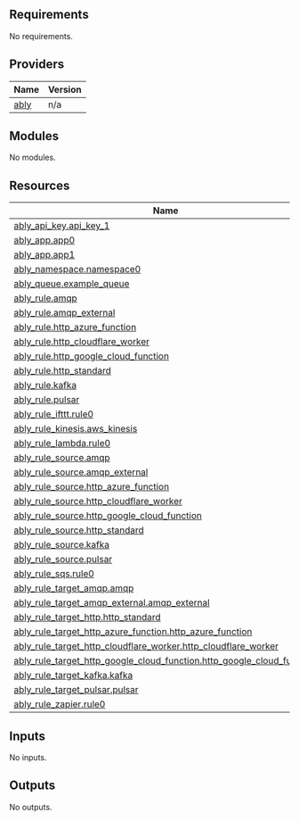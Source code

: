 ## Requirements

No requirements.

## Providers

| Name | Version |
|------|---------|
| <a name="provider_ably"></a> [ably](#provider\_ably) | n/a |

## Modules

No modules.

## Resources

| Name | Type |
|------|------|
| [ably_api_key.api_key_1](https://registry.terraform.io/providers/hashicorp/ably/latest/docs/resources/api_key) | resource |
| [ably_app.app0](https://registry.terraform.io/providers/hashicorp/ably/latest/docs/resources/app) | resource |
| [ably_app.app1](https://registry.terraform.io/providers/hashicorp/ably/latest/docs/resources/app) | resource |
| [ably_namespace.namespace0](https://registry.terraform.io/providers/hashicorp/ably/latest/docs/resources/namespace) | resource |
| [ably_queue.example_queue](https://registry.terraform.io/providers/hashicorp/ably/latest/docs/resources/queue) | resource |
| [ably_rule.amqp](https://registry.terraform.io/providers/hashicorp/ably/latest/docs/resources/rule) | resource |
| [ably_rule.amqp_external](https://registry.terraform.io/providers/hashicorp/ably/latest/docs/resources/rule) | resource |
| [ably_rule.http_azure_function](https://registry.terraform.io/providers/hashicorp/ably/latest/docs/resources/rule) | resource |
| [ably_rule.http_cloudflare_worker](https://registry.terraform.io/providers/hashicorp/ably/latest/docs/resources/rule) | resource |
| [ably_rule.http_google_cloud_function](https://registry.terraform.io/providers/hashicorp/ably/latest/docs/resources/rule) | resource |
| [ably_rule.http_standard](https://registry.terraform.io/providers/hashicorp/ably/latest/docs/resources/rule) | resource |
| [ably_rule.kafka](https://registry.terraform.io/providers/hashicorp/ably/latest/docs/resources/rule) | resource |
| [ably_rule.pulsar](https://registry.terraform.io/providers/hashicorp/ably/latest/docs/resources/rule) | resource |
| [ably_rule_ifttt.rule0](https://registry.terraform.io/providers/hashicorp/ably/latest/docs/resources/rule_ifttt) | resource |
| [ably_rule_kinesis.aws_kinesis](https://registry.terraform.io/providers/hashicorp/ably/latest/docs/resources/rule_kinesis) | resource |
| [ably_rule_lambda.rule0](https://registry.terraform.io/providers/hashicorp/ably/latest/docs/resources/rule_lambda) | resource |
| [ably_rule_source.amqp](https://registry.terraform.io/providers/hashicorp/ably/latest/docs/resources/rule_source) | resource |
| [ably_rule_source.amqp_external](https://registry.terraform.io/providers/hashicorp/ably/latest/docs/resources/rule_source) | resource |
| [ably_rule_source.http_azure_function](https://registry.terraform.io/providers/hashicorp/ably/latest/docs/resources/rule_source) | resource |
| [ably_rule_source.http_cloudflare_worker](https://registry.terraform.io/providers/hashicorp/ably/latest/docs/resources/rule_source) | resource |
| [ably_rule_source.http_google_cloud_function](https://registry.terraform.io/providers/hashicorp/ably/latest/docs/resources/rule_source) | resource |
| [ably_rule_source.http_standard](https://registry.terraform.io/providers/hashicorp/ably/latest/docs/resources/rule_source) | resource |
| [ably_rule_source.kafka](https://registry.terraform.io/providers/hashicorp/ably/latest/docs/resources/rule_source) | resource |
| [ably_rule_source.pulsar](https://registry.terraform.io/providers/hashicorp/ably/latest/docs/resources/rule_source) | resource |
| [ably_rule_sqs.rule0](https://registry.terraform.io/providers/hashicorp/ably/latest/docs/resources/rule_sqs) | resource |
| [ably_rule_target_amqp.amqp](https://registry.terraform.io/providers/hashicorp/ably/latest/docs/resources/rule_target_amqp) | resource |
| [ably_rule_target_amqp_external.amqp_external](https://registry.terraform.io/providers/hashicorp/ably/latest/docs/resources/rule_target_amqp_external) | resource |
| [ably_rule_target_http.http_standard](https://registry.terraform.io/providers/hashicorp/ably/latest/docs/resources/rule_target_http) | resource |
| [ably_rule_target_http_azure_function.http_azure_function](https://registry.terraform.io/providers/hashicorp/ably/latest/docs/resources/rule_target_http_azure_function) | resource |
| [ably_rule_target_http_cloudflare_worker.http_cloudflare_worker](https://registry.terraform.io/providers/hashicorp/ably/latest/docs/resources/rule_target_http_cloudflare_worker) | resource |
| [ably_rule_target_http_google_cloud_function.http_google_cloud_function](https://registry.terraform.io/providers/hashicorp/ably/latest/docs/resources/rule_target_http_google_cloud_function) | resource |
| [ably_rule_target_kafka.kafka](https://registry.terraform.io/providers/hashicorp/ably/latest/docs/resources/rule_target_kafka) | resource |
| [ably_rule_target_pulsar.pulsar](https://registry.terraform.io/providers/hashicorp/ably/latest/docs/resources/rule_target_pulsar) | resource |
| [ably_rule_zapier.rule0](https://registry.terraform.io/providers/hashicorp/ably/latest/docs/resources/rule_zapier) | resource |

## Inputs

No inputs.

## Outputs

No outputs.
